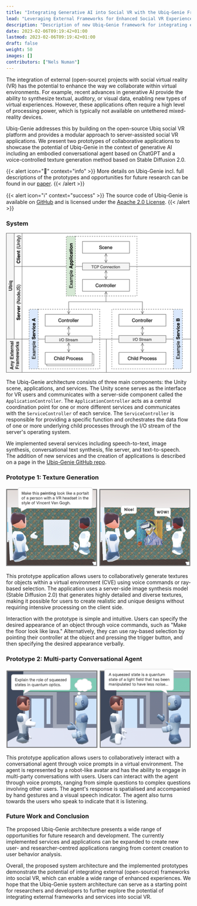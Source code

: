 ```yaml
---
title: "Integrating Generative AI into Social VR with the Ubiq-Genie Framework"
lead: "Leveraging External Frameworks for Enhanced Social VR Experiences"
description: "Description of new Ubiq-Genie framework for integrating external frameworks with the Ubiq social VR platform."
date: 2023-02-06T09:19:42+01:00
lastmod: 2023-02-06T09:19:42+01:00
draft: false
weight: 50
images: []
contributors: ["Nels Numan"]
---
```



<!-- ## Demo Video -->
<!-- {{< youtube id="H2SngPBDhKU" >}} -->

<!-- <br> -->

The integration of external (open-source) projects with social virtual reality (VR) has the potential to enhance the way we collaborate within virtual environments. For example, recent advances in generative AI provide the ability to synthesize textual, auditory, or visual data, enabling new types of virtual experiences. However, these applications often require a high level of processing power, which is typically not available on untethered mixed-reality devices.

Ubiq-Genie addresses this by building on the open-source Ubiq social VR platform and provides a modular approach to server-assisted social VR applications. We present two prototypes of collaborative applications to showcase the potential of Ubiq-Genie in the context of generative AI including an embodied conversational agent based on ChatGPT and a voice-controlled texture generation method based on Stable Diffusion 2.0.

{{< alert icon="📑" context="info" >}}
More details on Ubiq-Genie incl. full descriptions of the prototypes and opportunities for future research can be found in our [paper](/publication/ubiq-genie).
{{< /alert >}}

{{< alert icon="ℹ️" context="success" >}}
The source code of Ubiq-Genie is available on [GitHub](https://github.com/UCL-VR/ubiq-genie) and is licensed under the [Apache 2.0 License](https://github.com/UCL-VR/ubiq-genie/blob/main/LICENSE.txt).
{{< /alert >}}

### System
![System Diagram](SystemDiagram.png)

The Ubiq-Genie architecture consists of three main components: the Unity scene, applications, and services. The Unity scene serves as the interface for VR users and communicates with a server-side component called the `ApplicationController`. The `ApplicationController` acts as a central coordination point for one or more different services and communicates with the `ServiceController` of each service. The `ServiceController` is responsible for providing a specific function and orchestrates the data flow of one or more underlying child processes through the I/O stream of the server's operating system. 

We implemented several services including speech-to-text, image synthesis, conversational text synthesis, file server, and text-to-speech. The addition of new services and the creation of applications is described on a page in the [Ubiq-Genie GitHub repo](https://github.com/UCL-VR/ubiq-genie/tree/main/Server).

### Prototype 1: Texture Generation

![Texture Generation](TextureGeneration.png)

This prototype application allows users to collaboratively generate textures for objects within a virtual environment (CVE) using voice commands or ray-based selection. The application uses a server-side image synthesis model (Stable Diffusion 2.0) that generates highly detailed and diverse textures, making it possible for users to create realistic and unique designs without requiring intensive processing on the client side.

Interaction with the prototype is simple and intuitive. Users can specify the desired appearance of an object through voice commands, such as "Make the floor look like lava." Alternatively, they can use ray-based selection by pointing their controller at the object and pressing the trigger button, and then specifying the desired appearance verbally.


### Prototype 2: Multi-party Conversational Agent

![Conversational Agent](ConversationalAgent.png)

This prototype application allows users to collaboratively interact with a conversational agent through voice prompts in a virtual environment. The agent is represented by a robot-like avatar and has the ability to engage in multi-party conversations with users. Users can interact with the agent through voice prompts, ranging from simple questions to complex questions involving other users. The agent's response is spatialised and accompanied by hand gestures and a visual speech indicator. The agent also turns towards the users who speak to indicate that it is listening.


### Future Work and Conclusion

The proposed Ubiq-Genie architecture presents a wide range of opportunities for future research and development. The currently implemented services and applications can be expanded to create new user- and researcher-centred applications ranging from content creation to user behavior analysis.

Overall, the proposed system architecture and the implemented prototypes demonstrate the potential of integrating external (open-source) frameworks into social VR, which can enable a wide range of enhanced experiences. We hope that the Ubiq-Genie system architecture can serve as a starting point for researchers and developers to further explore the potential of integrating external frameworks and services into social VR.